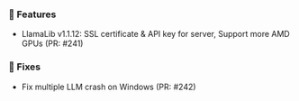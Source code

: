 ### 🚀 Features

- LlamaLib v1.1.12: SSL certificate & API key for server, Support more AMD GPUs (PR: #241)

### 🐛 Fixes

- Fix multiple LLM crash on Windows (PR: #242)


